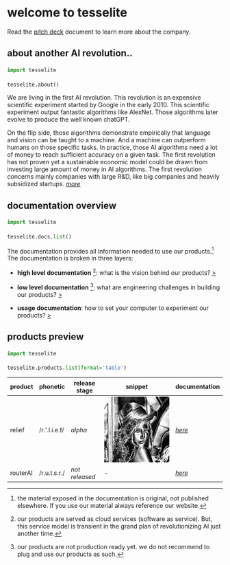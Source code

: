 # **welcome to tesselite**

Read the [pitch deck](more/tesselite-pitch-deck.pdf) document to learn more about the company.



## **about another AI revolution..**

````python fct_label="python"
import tesselite

tesselite.about()
````

We are living in the first AI revolution.
This revolution is an expensive scientific experiment started by Google in the early 2010. 
This scientific experiment output fantastic algorithms like AlexNet. Those algorithms later evolve to produce the well known chatGPT. 

On the flip side, those algorithms demonstrate empirically that language and vision can be taught to a machine.
And a machine can outperform humans on those specific tasks.
In practice, those AI algorithms need a lot of money to reach sufficient accuracy on a given task. 
The first revolution has not proven yet a sustainable economic model could be drawn from investing large amount of money in AI algorithms.
The first revolution concerns mainly companies with large R&D, like big companies and heavily subsidized startups.
[*more*](more/second-ai-revolution.md)






## **documentation overview**

````python fct_label="python"
import tesselite

tesselite.docs.list()
````

The documentation provides all information needed to use our products.[^1] The documentation is broken in three layers:


- **high level documentation** [^2]: what is the vision behind our products? [>](high-level.md)

- **low level documentation** [^3]: what are engineering challenges in building our products? [>](low-level.md)

- **usage documentation**: how to set your computer to experiment our products? [>](relief.md)


[^1]: the material exposed in the documentation is original, not published elsewhere. If you use our material always reference our website.
[^2]: our products are served as cloud services (software as service). But, this service model is transient in the grand plan of revolutionizing AI just another time. 
[^3]: our products are not production ready yet. we do not recommend to plug and use our products as such.  

## **products preview**


````python fct_label="python"
import tesselite

tesselite.products.list(format='table')
````


| product  | phonetic      | release stage  | snippet                           | documentation          |
|----------|---------------|----------------|-----------------------------------|------------------------|
| relief   | /r.'.l.i.e.f/ | *alpha*        | ![img-xs](static/images/lena.png) | [*here*](relief.md)    |
| routerAI | /r.u.t.ɛ.r./  | *not released* | -                                 | [*here*](router_ai.md) |

